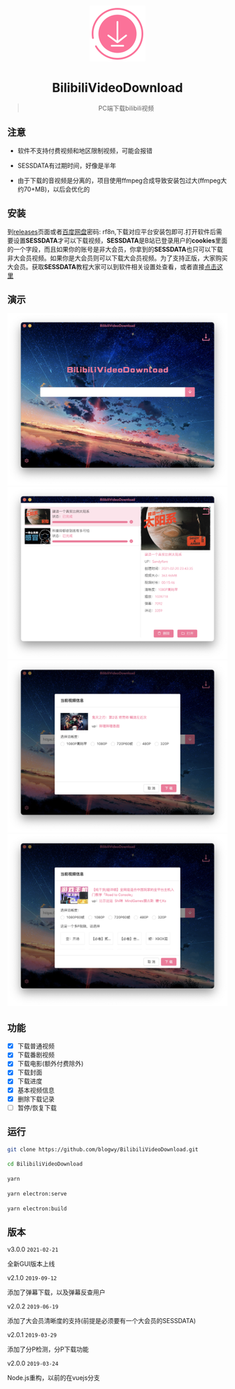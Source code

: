 <div align="center">
  <img src="./build/icons/256x256.png" alt="" width="128">
  <h1>BilibiliVideoDownload</h1>
  <blockquote>PC端下载bilibili视频</blockquote>
</div>

## 注意

* 软件不支持付费视频和地区限制视频，可能会报错

* SESSDATA有过期时间，好像是半年

* 由于下载的音视频是分离的，项目使用ffmpeg合成导致安装包过大(ffmpeg大约70+MB)，以后会优化的

## 安装

到[releases](https://github.com/blogwy/BilibiliVideoDownload/releases)页面或者[百度网盘](https://pan.baidu.com/s/1O7ZfxFKH7Rm9zhB5JC4Prg)密码: rf8n,下载对应平台安装包即可.打开软件后需要设置**SESSDATA**才可以下载视频，**SESSDATA**是B站已登录用户的**cookies**里面的一个字段，而且如果你的账号是非大会员，你拿到的**SESSDATA**也只可以下载非大会员视频。如果你是大会员则可以下载大会员视频。为了支持正版，大家购买大会员。获取**SESSDATA**教程大家可以到软件相关设置处查看，或者直接[点击这里](https://blog.wangyu.link/2020/01/25/2020-01-25/)

## 演示

![1](./screenshots/1.png)
![2](./screenshots/2.png)
![3](./screenshots/3.png)
![4](./screenshots/4.png)


## 功能

* [x] 下载普通视频
* [x] 下载番剧视频
* [x] 下载电影(额外付费除外)
* [x] 下载封面
* [x] 下载进度
* [x] 基本视频信息
* [x] 删除下载记录
* [ ] 暂停/恢复下载

## 运行

```bash
git clone https://github.com/blogwy/BilibiliVideoDownload.git

cd BilibiliVideoDownload

yarn

yarn electron:serve

yarn electron:build
```
## 版本

v3.0.0 `2021-02-21`

全新GUI版本上线

v2.1.0 `2019-09-12`

添加了弹幕下载，以及弹幕反查用户

v2.0.2 `2019-06-19`

添加了大会员清晰度的支持(前提是必须要有一个大会员的SESSDATA)

v2.0.1 `2019-03-29`

添加了分P检测，分P下载功能

v2.0.0 `2019-03-24`

Node.js重构，以前的在vuejs分支